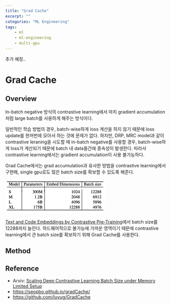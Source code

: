 ```yaml
---
title: "Grad Cache"
excerpt: ""
categories: "ML Engineering"
tags:
    - ml
    - ml-engineering
    - multi-gpu
---
```


추가 예정..

# Grad Cache

## Overview 
In-batch negative 방식의 contrastive learning에서 마치 gradient accumulation처럼 large batch를 사용하게 해주는 방식이다. 

일반적인 학습 방법의 경우, batch-wise하게 loss 계산을 하지 않기 때문에 loss update를 한꺼번에 모아서 하는 것에 문제가 없다. 하지만, DRP, MRC model과 같이 contrastive leraning을 시도할 때 in-batch negative를 사용할 경우, batch-wise하게 loss가 계산되기 때문에 batch 내 data들간에 종속성이 발생한다. 따라서 contrastive learning에서는 gradient accumulation이 사용 불가능하다.

Grad Cache에서는 grad accumulation과 유사한 방법을 contrastive learning에서 구현해, single gpu로도 많은 batch size를 확보할 수 있도록 해준다.

![](/assets/images/Grad-Cache/used_batch_size.png)

[Text and Code Embeddings by Contrastive Pre-Training](https://arxiv.org/abs/2201.10005)에서 batch size를 12288까지 늘린다. 하드웨어적으로 불가능에 가까운 영역이기 때문에 contrastive learning에서 큰 batch size를 확보하기 위해 Grad Cache를 사용한다.

## Method


## Reference

- Arxiv: [Scaling Deep Contrastive Learning Batch Size under Memory Limited Setup](https://arxiv.org/abs/2101.06983)
- https://seopbo.github.io/gradCache/
- https://github.com/luyug/GradCache
